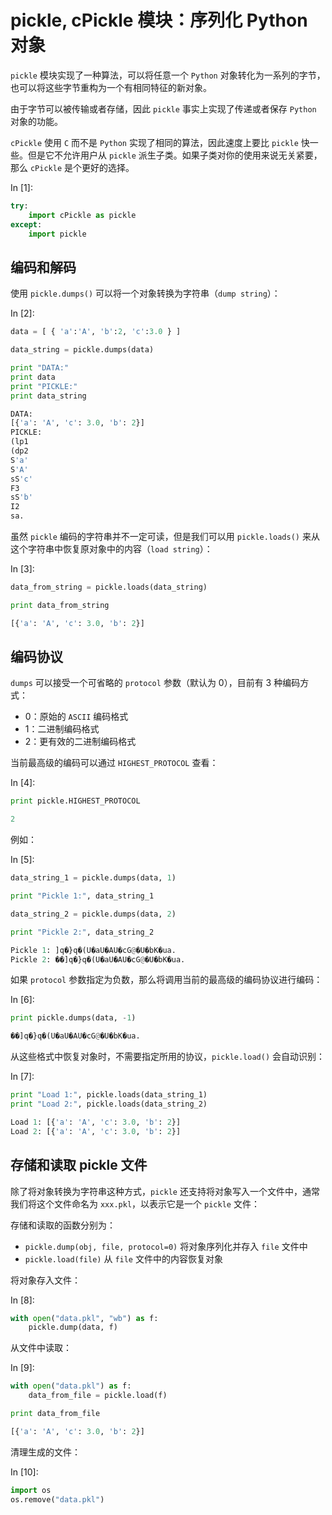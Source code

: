 # pickle, cPickle 模块：序列化 Python 对象

`pickle` 模块实现了一种算法，可以将任意一个 `Python` 对象转化为一系列的字节，也可以将这些字节重构为一个有相同特征的新对象。

由于字节可以被传输或者存储，因此 `pickle` 事实上实现了传递或者保存 `Python` 对象的功能。

`cPickle` 使用 `C` 而不是 `Python` 实现了相同的算法，因此速度上要比 `pickle` 快一些。但是它不允许用户从 `pickle` 派生子类。如果子类对你的使用来说无关紧要，那么 `cPickle` 是个更好的选择。

In [1]:

```py
try:
    import cPickle as pickle
except:
    import pickle

```

## 编码和解码

使用 `pickle.dumps()` 可以将一个对象转换为字符串（`dump string`）：

In [2]:

```py
data = [ { 'a':'A', 'b':2, 'c':3.0 } ]

data_string = pickle.dumps(data)

print "DATA:"
print data
print "PICKLE:"
print data_string

```

```py
DATA:
[{'a': 'A', 'c': 3.0, 'b': 2}]
PICKLE:
(lp1
(dp2
S'a'
S'A'
sS'c'
F3
sS'b'
I2
sa.

```

虽然 `pickle` 编码的字符串并不一定可读，但是我们可以用 `pickle.loads()` 来从这个字符串中恢复原对象中的内容（`load string`）：

In [3]:

```py
data_from_string = pickle.loads(data_string)

print data_from_string

```

```py
[{'a': 'A', 'c': 3.0, 'b': 2}]

```

## 编码协议

`dumps` 可以接受一个可省略的 `protocol` 参数（默认为 0），目前有 3 种编码方式：

*   0：原始的 `ASCII` 编码格式
*   1：二进制编码格式
*   2：更有效的二进制编码格式

当前最高级的编码可以通过 `HIGHEST_PROTOCOL` 查看：

In [4]:

```py
print pickle.HIGHEST_PROTOCOL

```

```py
2

```

例如：

In [5]:

```py
data_string_1 = pickle.dumps(data, 1)

print "Pickle 1:", data_string_1

data_string_2 = pickle.dumps(data, 2)

print "Pickle 2:", data_string_2

```

```py
Pickle 1: ]q�}q�(U�aU�AU�cG@�U�bK�ua.
Pickle 2: ��]q�}q�(U�aU�AU�cG@�U�bK�ua.

```

如果 `protocol` 参数指定为负数，那么将调用当前的最高级的编码协议进行编码：

In [6]:

```py
print pickle.dumps(data, -1)

```

```py
��]q�}q�(U�aU�AU�cG@�U�bK�ua.

```

从这些格式中恢复对象时，不需要指定所用的协议，`pickle.load()` 会自动识别：

In [7]:

```py
print "Load 1:", pickle.loads(data_string_1)
print "Load 2:", pickle.loads(data_string_2)

```

```py
Load 1: [{'a': 'A', 'c': 3.0, 'b': 2}]
Load 2: [{'a': 'A', 'c': 3.0, 'b': 2}]

```

## 存储和读取 pickle 文件

除了将对象转换为字符串这种方式，`pickle` 还支持将对象写入一个文件中，通常我们将这个文件命名为 `xxx.pkl`，以表示它是一个 `pickle` 文件：

存储和读取的函数分别为：

*   `pickle.dump(obj, file, protocol=0)` 将对象序列化并存入 `file` 文件中
*   `pickle.load(file)` 从 `file` 文件中的内容恢复对象

将对象存入文件：

In [8]:

```py
with open("data.pkl", "wb") as f:
    pickle.dump(data, f)

```

从文件中读取：

In [9]:

```py
with open("data.pkl") as f:
    data_from_file = pickle.load(f)

print data_from_file

```

```py
[{'a': 'A', 'c': 3.0, 'b': 2}]

```

清理生成的文件：

In [10]:

```py
import os
os.remove("data.pkl")

```